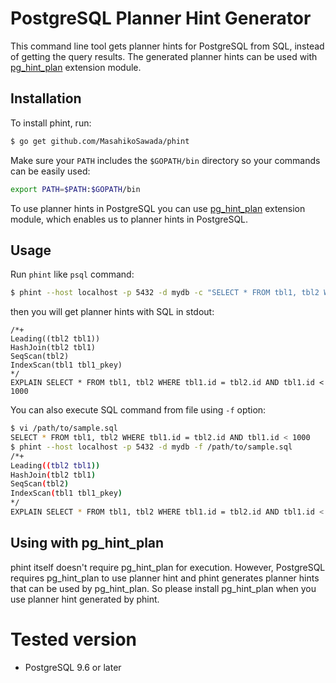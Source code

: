 PostgreSQL Planner Hint Generator
==================================

This command line tool gets planner hints for PostgreSQL from SQL, instead of getting the query results. The generated planner hints can be used with [pg_hint_plan](http://pghintplan.osdn.jp/) extension module.

## Installation

To install phint, run:

```bash
$ go get github.com/MasahikoSawada/phint
```

Make sure your `PATH` includes the `$GOPATH/bin` directory so your commands can be easily used:

```bash
export PATH=$PATH:$GOPATH/bin
```

To use planner hints in PostgreSQL you can use [pg_hint_plan](http://pghintplan.osdn.jp/) extension module, which enables us to planner hints in PostgreSQL.

## Usage

Run `phint` like `psql` command:

```bash
$ phint --host localhost -p 5432 -d mydb -c "SELECT * FROM tbl1, tbl2 WHERE tbl1.id = tbl2.id AND tbl1.id < 1000"
```

then you will get planner hints with SQL in stdout:

```
/*+
Leading((tbl2 tbl1))
HashJoin(tbl2 tbl1)
SeqScan(tbl2)
IndexScan(tbl1 tbl1_pkey)
*/
EXPLAIN SELECT * FROM tbl1, tbl2 WHERE tbl1.id = tbl2.id AND tbl1.id < 1000
```

You can also execute SQL command from file using `-f` option:

```bash
$ vi /path/to/sample.sql
SELECT * FROM tbl1, tbl2 WHERE tbl1.id = tbl2.id AND tbl1.id < 1000
$ phint --host localhost -p 5432 -d mydb -f /path/to/sample.sql
/*+
Leading((tbl2 tbl1))
HashJoin(tbl2 tbl1)
SeqScan(tbl2)
IndexScan(tbl1 tbl1_pkey)
*/
EXPLAIN SELECT * FROM tbl1, tbl2 WHERE tbl1.id = tbl2.id AND tbl1.id < 1000
```

## Using with pg_hint_plan

phint itself doesn't require pg_hint_plan for execution. However, PostgreSQL requires pg_hint_plan to use planner hint and phint generates planner hints that can be used by pg_hint_plan. So please install pg_hint_plan when you use planner hint generated by phint.

# Tested version
* PostgreSQL 9.6 or later
